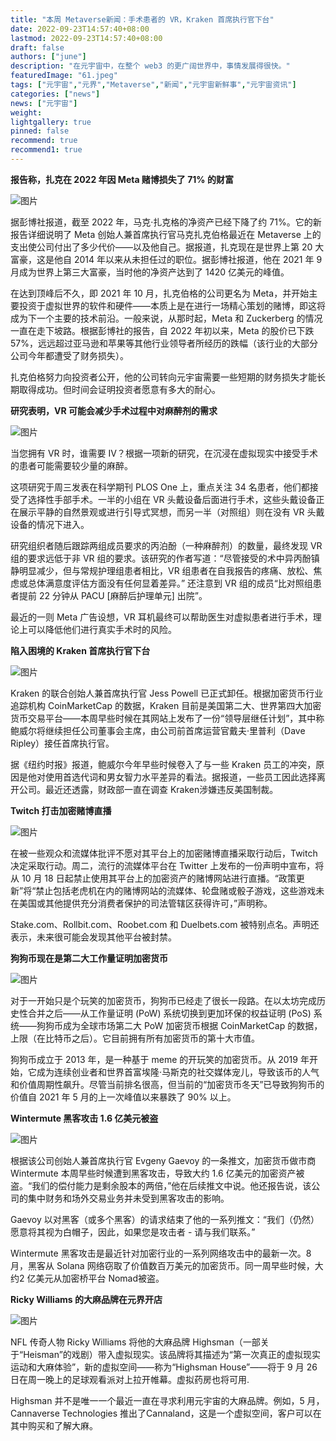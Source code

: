 ```yaml
---
title: "本周 Metaverse新闻：手术患者的 VR，Kraken 首席执行官下台"
date: 2022-09-23T14:57:40+08:00
lastmod: 2022-09-23T14:57:40+08:00
draft: false
authors: ["june"]
description: "在元宇宙中，在整个 web3 的更广阔世界中，事情发展得很快。"
featuredImage: "61.jpeg"
tags: ["元宇宙","元界","Metaverse","新闻","元宇宙新鲜事","元宇宙资讯"]
categories: ["news"]
news: ["元宇宙"]
weight: 
lightgallery: true
pinned: false
recommend: true
recommend1: true
---
```




**报告称，扎克在 2022 年因 Meta 赌博损失了 71% 的财富**

![图片](54.png)



据彭博社报道，截至 2022 年，马克·扎克格的净资产已经下降了约 71%。它的新报告详细说明了 Meta 创始人兼首席执行官马克扎克伯格最近在 Metaverse 上的支出使公司付出了多少代价——以及他自己。据报道，扎克现在是世界上第 20 大富豪，这是他自 2014 年以来从未担任过的职位。据彭博社报道，他在 2021 年 9 月成为世界上第三大富豪，当时他的净资产达到了 1420 亿美元的峰值。

在达到顶峰后不久，即 2021 年 10 月，扎克伯格的公司更名为 Meta，并开始主要投资于虚拟世界的软件和硬件——本质上是在进行一场精心策划的赌博，即这将成为下一个主要的技术前沿。一般来说，从那时起，Meta 和 Zuckerberg 的情况一直在走下坡路。根据彭博社的报告，自 2022 年初以来，Meta 的股价已下跌 57%，远远超过亚马逊和苹果等其他行业领导者所经历的跌幅（该行业的大部分公司今年都遭受了财务损失）。

扎克伯格努力向投资者公开，他的公司转向元宇宙需要一些短期的财务损失才能长期取得成功。但时间会证明投资者愿意有多大的耐心。



**研究表明，VR 可能会减少手术过程中对麻醉剂的需求**

![图片](55.png)

当您拥有 VR 时，谁需要 IV？根据一项新的研究，在沉浸在虚拟现实中接受手术的患者可能需要较少量的麻醉。

这项研究于周三发表在科学期刊 PLOS One 上，重点关注 34 名患者，他们都接受了选择性手部手术。一半的小组在 VR 头戴设备后面进行手术，这些头戴设备正在展示平静的自然景观或进行引导式冥想，而另一半（对照组）则在没有 VR 头戴设备的情况下进入。

研究组织者随后跟踪两组成员要求的丙泊酚（一种麻醉剂）的数量，最终发现 VR 组的要求远低于非 VR 组的要求。该研究的作者写道：“尽管接受的术中异丙酚镇静明显减少，但与常规护理组患者相比，VR 组患者在自我报告的疼痛、放松、焦虑或总体满意度评估方面没有任何显着差异。” 还注意到 VR 组的成员“比对照组患者提前 22 分钟从 PACU [麻醉后护理单元] 出院”。

最近的一则 Meta 广告设想，VR 耳机最终可以帮助医生对虚拟患者进行手术，理论上可以降低他们进行真实手术时的风险。



**陷入困境的 Kraken 首席执行官下台**

![图片](56.png)

Kraken 的联合创始人兼首席执行官 Jess Powell 已正式卸任。根据加密货币行业追踪机构 CoinMarketCap 的数据，Kraken 目前是美国第二大、世界第四大加密货币交易平台——本周早些时候在其网站上发布了一份“领导层继任计划”，其中称鲍威尔将继续担任公司董事会主席，由公司前首席运营官戴夫·里普利（Dave Ripley）接任首席执行官。

据《纽约时报》报道，鲍威尔今年早些时候卷入了与一些 Kraken 员工的冲突，原因是他对使用首选代词和男女智力水平差异的看法。据报道，一些员工因此选择离开公司。最近还透露，财政部一直在调查 Kraken涉嫌违反美国制裁。



**Twitch 打击加密赌博直播**

![图片](57.png)

在被一些观众和流媒体批评不愿对其平台上的加密赌博直播采取行动后，Twitch 决定采取行动。周二，流行的流媒体平台在 Twitter 上发布的一份声明中宣布，将从 10 月 18 日起禁止使用其平台上的加密资产的赌博网站进行直播。“政策更新”将“禁止包括老虎机在内的赌博网站的流媒体、轮盘赌或骰子游戏，这些游戏未在美国或其他提供充分消费者保护的司法管辖区获得许可，”声明称。

Stake.com、Rollbit.com、Roobet.com 和 Duelbets.com 被特别点名。声明还表示，未来很可能会发现其他平台被封禁。



**狗狗币现在是第二大工作量证明加密货币**

![图片](58.png)

对于一开始只是个玩笑的加密货币，狗狗币已经走了很长一段路。在以太坊完成历史性合并之后——从工作量证明 (PoW) 系统切换到更加环保的权益证明 (PoS) 系统——狗狗币成为全球市场第二大 PoW 加密货币根据 CoinMarketCap 的数据，上限（在比特币之后）。它目前拥有所有加密货币的第十大市值。

狗狗币成立于 2013 年，是一种基于 meme 的开玩笑的加密货币。从 2019 年开始，它成为连续创业者和世界首富埃隆·马斯克的社交媒体宠儿，导致该币的人气和价值周期性飙升。尽管当前排名很高，但当前的“加密货币冬天”已导致狗狗币的价值自 2021 年 5 月的上一次峰值以来暴跌了 90% 以上。



**Wintermute 黑客攻击 1.6 亿美元被盗**

![图片](59.png)

根据该公司创始人兼首席执行官 Evgeny Gaevoy 的一条推文，加密货币做市商 Wintermute 本周早些时候遭到黑客攻击，导致大约 1.6 亿美元的加密资产被盗。“我们的偿付能力是剩余股本的两倍，”他在后续推文中说。他还报告说，该公司的集中财务和场外交易业务并未受到黑客攻击的影响。

Gaevoy 以对黑客（或多个黑客）的请求结束了他的一系列推文：“我们（仍然）愿意将其视为白帽子，因此，如果您是攻击者 - 请与我们联系。”

Wintermute 黑客攻击是最近针对加密行业的一系列网络攻击中的最新一次。8 月，黑客从 Solana 网络窃取了价值数百万美元的加密货币。同一周早些时候，大约2 亿美元从加密桥平台 Nomad被盗。



**Ricky Williams 的大麻品牌在元界开店**

![图片](60.png)

NFL 传奇人物 Ricky Williams 将他的大麻品牌 Highsman（一部关于“Heisman”的戏剧）带入虚拟现实。该品牌将其描述为“第一次真正的虚拟现实运动和大麻体验”，新的虚拟空间——称为“Highsman House”——将于 9 月 26 日在周一晚上的足球观看派对上拉开帷幕。虚拟药房也将可用.

Highsman 并不是唯一一个最近一直在寻求利用元宇宙的大麻品牌。例如，5 月， Cannaverse Technologies 推出了Cannaland，这是一个虚拟空间，客户可以在其中购买和了解大麻。